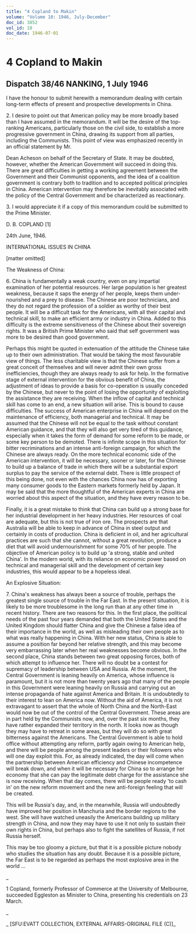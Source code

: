 ```yaml
---
title: "4 Copland to Makin"
volume: "Volume 10: 1946, July-December"
doc_id: 3852
vol_id: 10
doc_date: 1946-07-01
---
```


# 4 Copland to Makin

## Dispatch 38/46 NANKING, 1 July 1946

I have the honour to submit herewith a memorandum dealing with certain long-term effects of present and prospective developments in China.

2\. I desire to point out that American policy may be more broadly based than I have assumed in the memorandum. It will be the desire of the top-ranking Americans, particularly those on the civil side, to establish a more progressive government in China, drawing its support from all parties, including the Communists. This point of view was emphasized recently in an official statement by Mr.

Dean Acheson on behalf of the Secretary of State. It may be doubted, however, whether the American Government will succeed in doing this. There are great difficulties in getting a working agreement between the Government and their Communist opponents, and the idea of a coalition government is contrary both to tradition and to accepted political principles in China. American intervention may therefore be inevitably associated with the policy of the Central Government and be characterized as reactionary.

3\. I would appreciate it if a copy of this memorandum could be submitted to the Prime Minister.

D. B. COPLAND [1]

24th June, 1946.

INTERNATIONAL ISSUES IN CHINA

[matter omitted]

The Weakness of China:

6\. China is fundamentally a weak country, even on any impartial examination of her potential resources. Her large population is her greatest weakness, because it saps the energy of her people, keeps them under-nourished and a prey to disease. The Chinese are poor technicians, and they do not regard the profession of a soldier as worthy of their best people. It will be a difficult task for the Americans, with all their capital and technical skill, to make an efficient army or industry in China. Added to this difficulty is the extreme sensitiveness of the Chinese about their sovereign rights. It was a British Prime Minister who said that self government was more to be desired than good government.

Perhaps this might be quoted in extenuation of the attitude the Chinese take up to their own administration. That would be taking the most favourable view of things. The less charitable view is that the Chinese suffer from a great conceit of themselves and will never admit their own gross inefficiencies, though they are always ready to ask for help. In the formative stage of external intervention for the obvious benefit of China, the adjustment of ideas to provide a basis for co-operation is usually conceded by the Chinese, but never to the point of losing the opportunity of exploiting the assistance they are receiving. When the inflow of capital and technical skill has come to an end, a new situation will arise. This is bound to cause difficulties. The success of American enterprise in China will depend on the maintenance of efficiency, both managerial and technical. It may be assumed that the Chinese will not be equal to the task without constant American guidance, and that they will also get very tired of this guidance, especially when it takes the form of demand for some reform to be made, or some key person to be demoted. There is infinite scope in this situation for bitter recriminations and an intense anti-foreign campaign, for which the Chinese are always ready. On the more technical economic side of the American intervention, it will be necessary, sooner or later, for the Chinese to build up a balance of trade in which there will be a substantial export surplus to pay the service of the external debt. There is little prospect of this being done, not even with the chances China now has of exporting many consumer goods to the Eastern markets formerly held by Japan. It may be said that the more thoughtful of the American experts in China are worried about this aspect of the situation, and they have every reason to be.

Finally, it is a great mistake to think that China can build up a strong base for her industrial development in her heavy industries. Her resources of coal are adequate, but this is not true of iron ore. The prospects are that Australia will be able to keep in advance of China in steel output and certainly in costs of production. China is deficient in oil, and her agricultural practices are such that she cannot, without a great revolution, produce a diet that will avoid undernourishment for some 70% of her people. The objective of American policy is to build up 'a strong, stable and united China'. In the modern world, with its reliance on economic power based on technical and managerial skill and the development of certain key industries, this would appear to be a hopeless ideal.

An Explosive Situation:

7\. China's weakness has always been a source of trouble, perhaps the greatest single source of trouble in the Far East. In the present situation, it is likely to be more troublesome in the long run than at any other time in recent history. There are two reasons for this. In the first place, the political needs of the past four years demanded that both the United States and the United Kingdom should flatter China and give the Chinese a false idea of their importance in the world, as well as misleading their own people as to what was really happening in China. With her new status, China is able to assume a position far beyond her relative strength, and this may become very embarrassing later when her real weaknesses become obvious. In the second place, China stands between two great opposing forces, both of which attempt to influence her. There will no doubt be a contest for supremacy of leadership between USA and Russia. At the moment, the Central Government is leaning heavily on America, whose influence is paramount, but it is not more than twenty years ago that many of the people in this Government were leaning heavily on Russia and carrying out an intense propaganda of hate against America and Britain. It is undoubtedly to their interest to lean on America now. Without the aid of America, it is not extravagant to assert that the whole of North China and the North-East would now be out of the control of the Central Government. These areas are in part held by the Communists now, and, over the past six months, they have rather expanded their territory in the north. It looks now as though they may have to retreat in some areas, but they will do so with great bitterness against the Americans. The Central Government is able to hold office without attempting any reform, partly again owing to American help, and there will be people among the present leaders or their followers who will one day exploit this. For, as already indicated, the day will come when the partnership between American efficiency and Chinese incompetence will break down, and when it will be necessary for China so to arrange her economy that she can pay the legitimate debt charge for the assistance she is now receiving. When that day comes, there will be people ready 'to cash in' on the new reform movement and the new anti-foreign feeling that will be created.

This will be Russia's day, and, in the meanwhile, Russia will undoubtedly have improved her position in Manchuria and the border regions to the west. She will have watched uneasily the Americans building up military strength in China, and now they may have to use it not only to sustain their own rights in China, but perhaps also to fight the satellites of Russia, if not Russia herself.

This may be too gloomy a picture, but that it is a possible picture nobody who studies the situation has any doubt. Because it is a possible picture, the Far East is to be regarded as perhaps the most explosive area in the world ...

_

1 Copland, formerly Professor of Commerce at the University of Melbourne, succeeded Eggleston as Minister to China, presenting his credentials on 23 March.

_

_ [SFU:EVATT COLLECTION, EXTERNAL AFFAIRS-ORIGINAL FILE (C)]_

